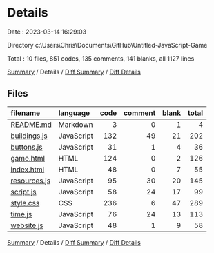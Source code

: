 # Details

Date : 2023-03-14 16:29:03

Directory c:\\Users\\Chris\\Documents\\GitHub\\Untitled-JavaScript-Game

Total : 10 files,  851 codes, 135 comments, 141 blanks, all 1127 lines

[Summary](results.md) / Details / [Diff Summary](diff.md) / [Diff Details](diff-details.md)

## Files
| filename | language | code | comment | blank | total |
| :--- | :--- | ---: | ---: | ---: | ---: |
| [README.md](/README.md) | Markdown | 3 | 0 | 1 | 4 |
| [buildings.js](/buildings.js) | JavaScript | 132 | 49 | 21 | 202 |
| [buttons.js](/buttons.js) | JavaScript | 31 | 1 | 4 | 36 |
| [game.html](/game.html) | HTML | 124 | 0 | 2 | 126 |
| [index.html](/index.html) | HTML | 48 | 0 | 7 | 55 |
| [resources.js](/resources.js) | JavaScript | 95 | 30 | 20 | 145 |
| [script.js](/script.js) | JavaScript | 58 | 24 | 17 | 99 |
| [style.css](/style.css) | CSS | 236 | 6 | 47 | 289 |
| [time.js](/time.js) | JavaScript | 76 | 24 | 13 | 113 |
| [website.js](/website.js) | JavaScript | 48 | 1 | 9 | 58 |

[Summary](results.md) / Details / [Diff Summary](diff.md) / [Diff Details](diff-details.md)